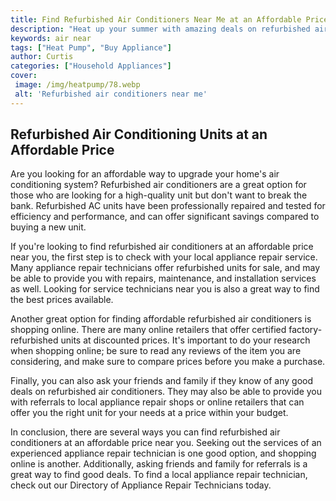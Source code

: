 ```yaml
---
title: Find Refurbished Air Conditioners Near Me at an Affordable Price
description: "Heat up your summer with amazing deals on refurbished air conditioners near you Get quality air conditioners at an affordable price"
keywords: air near
tags: ["Heat Pump", "Buy Appliance"]
author: Curtis
categories: ["Household Appliances"]
cover: 
 image: /img/heatpump/78.webp
 alt: 'Refurbished air conditioners near me'
---
```

## Refurbished Air Conditioning Units at an Affordable Price
Are you looking for an affordable way to upgrade your home's air conditioning system? Refurbished air conditioners are a great option for those who are looking for a high-quality unit but don't want to break the bank. Refurbished AC units have been professionally repaired and tested for efficiency and performance, and can offer significant savings compared to buying a new unit.

If you're looking to find refurbished air conditioners at an affordable price near you, the first step is to check with your local appliance repair service. Many appliance repair technicians offer refurbished units for sale, and may be able to provide you with repairs, maintenance, and installation services as well. Looking for service technicians near you is also a great way to find the best prices available.

Another great option for finding affordable refurbished air conditioners is shopping online. There are many online retailers that offer certified factory-refurbished units at discounted prices. It's important to do your research when shopping online; be sure to read any reviews of the item you are considering, and make sure to compare prices before you make a purchase.

Finally, you can also ask your friends and family if they know of any good deals on refurbished air conditioners. They may also be able to provide you with referrals to local appliance repair shops or online retailers that can offer you the right unit for your needs at a price within your budget.

In conclusion, there are several ways you can find refurbished air conditioners at an affordable price near you. Seeking out the services of an experienced appliance repair technician is one good option, and shopping online is another. Additionally, asking friends and family for referrals is a great way to find good deals. To find a local appliance repair technician, check out our Directory of Appliance Repair Technicians today.
